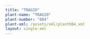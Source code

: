 ```yaml
---
title: "TRAGIO"
plant-name: "TRAGIO"
plant-number: "084"
plant-xml: /assets/xml/plant084.xml
layout: single-xml
---
```

